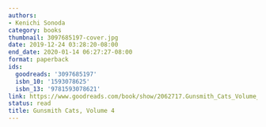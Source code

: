 ```yaml
---
authors:
- Kenichi Sonoda
category: books
thumbnail: 3097685197-cover.jpg
date: 2019-12-24 03:28:20-08:00
end_date: 2020-01-14 06:27:27-08:00
format: paperback
ids:
  goodreads: '3097685197'
  isbn_10: '1593078625'
  isbn_13: '9781593078621'
link: https://www.goodreads.com/book/show/2062717.Gunsmith_Cats_Volume_4
status: read
title: Gunsmith Cats, Volume 4
---
```

